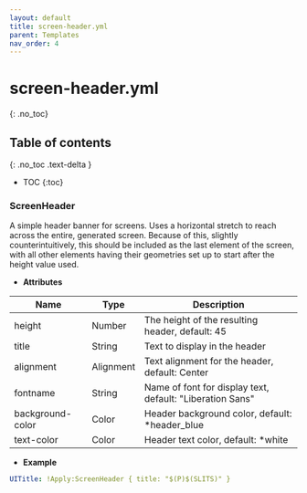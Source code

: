 ```yaml
---
layout: default
title: screen-header.yml
parent: Templates
nav_order: 4
---
```


# screen-header.yml
{: .no_toc}

## Table of contents
{: .no_toc .text-delta }

- TOC
{:toc}


### ScreenHeader

A simple header banner for screens. Uses a horizontal stretch to reach across the entire, generated screen.
Because of this, slightly counterintuitively, this should be included as the last element of the screen,
with all other elements having their geometries set up to start after the height value used.

* **Attributes**

|     Name         |  Type     | Description|
|------------------|-----------|------------|
| height           | Number    | The height of the resulting header, default: 45 |
| title            | String    | Text to display in the header |
| alignment        | Alignment | Text alignment for the header, default: Center |
| fontname         | String    | Name of font for display text, default: "Liberation Sans" |
| background-color | Color     | Header background color, default: *header_blue |
| text-color       | Color     | Header text color, default: *white |

* **Example**

```yaml
UITitle: !Apply:ScreenHeader { title: "$(P)$(SLITS)" }
```
